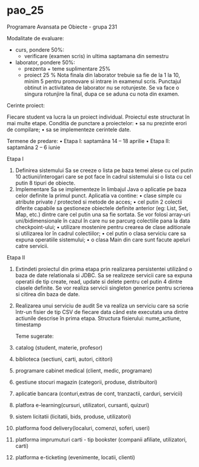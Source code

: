 # pao_25
Programare Avansata pe Obiecte - grupa 231


Modalitate de evaluare:
- curs, pondere 50%:
  - verificare (examen scris) in ultima saptamana din semestru
- laborator, pondere 50%:
  - prezenta + teme suplimentare 25%
  - proiect 25 % 
Nota finala din laborator trebuie sa fie de la 1 la 10, minim 5 pentru promovare si intrare in examenul scris. 
Punctajul obtinut in activitatea de laborator nu se rotunjeste. Se va face o singura rotunjire la final, dupa ce se aduna cu nota din examen.


Cerinte proiect:

Fiecare student va lucra la un proiect individual. Proiectul este structurat în mai multe etape.
Conditia de punctare a proiectelor:
• sa nu prezinte erori de compilare;
• sa se implementeze cerintele date.

Termene de predare:
• Etapa I: saptamâna 14 – 18 aprilie
• Etapa II: saptamâna 2 – 6 iunie

Etapa I
1) Definirea sistemului
   Sa se creeze o lista pe baza temei alese cu cel putin 10 actiuni/interogari care se pot face în cadrul sistemului si o lista cu cel putin 8 tipuri de obiecte.
2) Implementare
   Sa se implementeze în limbajul Java o aplicatie pe baza celor definite la primul punct.
   Aplicatia va contine:
   • clase simple cu atribute private / protected si metode de acces;
   • cel putin 2 colectii diferite capabile sa gestioneze obiectele definite anterior (eg: List, Set, Map, etc.) dintre care cel putin una sa fie sortata.
Se vor folosi array-uri uni/bidimensionale în cazul în care nu se parcurg colectiile pana la data checkpoint-ului;
   • utilizare mostenire pentru crearea de clase aditionale si utilizarea lor în cadrul colectiilor;
   • cel putin o clasa serviciu care sa expuna operatiile sistemului;
   • o clasa Main din care sunt facute apeluri catre servicii.

Etapa II
1) Extindeti proiectul din prima etapa prin realizarea persistentei utilizând o baza de date relationala si JDBC.
   Sa se realizeze servicii care sa expuna operatii de tip create, read, update si delete pentru cel putin 4 dintre clasele definite. 
   Se vor realiza servicii singleton generice pentru scrierea si citirea din baza de date.

2) Realizarea unui serviciu de audit
   Se va realiza un serviciu care sa scrie într-un fisier de tip CSV de fiecare data când este executata una dintre actiunile descrise în prima etapa. 
   Structura fisierului: nume_actiune, timestamp
 

   Teme sugerate:
1) catalog (student, materie, profesor)
2) biblioteca (sectiuni, carti, autori, cititori)
3) programare cabinet medical (client, medic, programare)
4) gestiune stocuri magazin (categorii, produse, distribuitori)
5) aplicatie bancara (conturi,extras de cont, tranzactii, carduri, servicii)
6) platfora e-learning(cursuri, utilizatori, cursanti, quizuri)
7) sistem licitatii (licitatii, bids, produse, utilizatori)
8) platforma food delivery(localuri, comenzi, soferi, useri)
9) platforma imprumuturi carti - tip bookster (companii afiliate, utilizatori, carti)
10) platforma e-ticketing (evenimente, locatii, clienti)